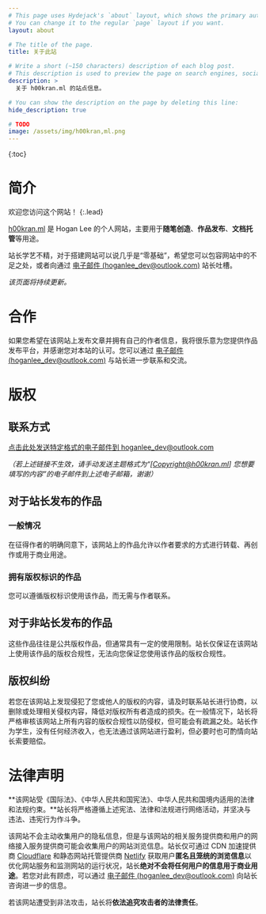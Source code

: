 ```yaml
---
# This page uses Hydejack's `about` layout, which shows the primary author's picture and about text at the top.
# You can change it to the regular `page` layout if you want.
layout: about

# The title of the page.
title: 关于此站

# Write a short (~150 characters) description of each blog post.
# This description is used to preview the page on search engines, social media, etc.
description: >
  关于 h00kran.ml 的站点信息。

# You can show the description on the page by deleting this line:
hide_description: true

# TODO
image: /assets/img/h00kran,ml.png
---
```


{:toc}

# 简介

欢迎您访问这个网站！
{:.lead}

[h00kran.ml](h00kran.ml) 是 Hogan Lee 的个人网站，主要用于**随笔创造**、**作品发布**、**文档托管**等用途。

站长学艺不精，对于搭建网站可以说几乎是“零基础”，希望您可以包容网站中的不足之处，或者向通过 [电子邮件 (hoganlee_dev@outlook.com)](mailto:hoganlee_dev@outlook.com?subject=[Feedback@h00kran.ml]%20请简要描述问题) 站长吐槽。

*该页面将持续更新。*

# 合作

如果您希望在该网站上发布文章并拥有自己的作者信息，我将很乐意为您提供作品发布平台，并感谢您对本站的认可。您可以通过 [电子邮件 (hoganlee_dev@outlook.com)](mailto:hoganlee_dev@outlook.com?subject=[Cooperation@h00kran.ml]%20请填写主题) 与站长进一步联系和交流。

# 版权

## 联系方式

[点击此处发送特定格式的电子邮件到 hoganlee_dev@outlook.com](mailto:hoganlee_dev@outlook.com?subject=[Copyright@h00kran.ml]%20请填写主题)

*（若上述链接不生效，请手动发送主题格式为“[Copyright@h00kran.ml] 您想要填写的内容”的电子邮件到上述电子邮箱，谢谢）*

## 对于站长发布的作品

### 一般情况

在征得作者的明确同意下，该网站上的作品允许以作者要求的方式进行转载、再创作或用于商业用途。

### 拥有版权标识的作品

您可以遵循版权标识使用该作品，而无需与作者联系。

## 对于非站长发布的作品

这些作品往往是公共版权作品，但通常具有一定的使用限制。站长仅保证在该网站上使用该作品的版权合规性，无法向您保证您使用该作品的版权合规性。

## 版权纠纷

若您在该网站上发现侵犯了您或他人的版权的内容，请及时联系站长进行协商，以删除或处理相关侵权内容，降低对版权所有者造成的损失。在一般情况下，站长将严格审核该网站上所有内容的版权合规性以防侵权，但可能会有疏漏之处。站长作为学生，没有任何经济收入，也无法通过该网站进行盈利，但必要时也可酌情向站长索要赔偿。

# 法律声明

**该网站受《国际法》、《中华人民共和国宪法》、中华人民共和国境内适用的法律和法规约束。**站长将严格遵循上述宪法、法律和法规进行网络活动，并坚决与违法、违宪行为作斗争。

该网站不会主动收集用户的隐私信息，但是与该网站的相关服务提供商和用户的网络接入服务提供商可能会收集用户的网站浏览信息。站长仅可通过 CDN 加速提供商 [Cloudflare](https://cloudflare.com) 和静态网站托管提供商 [Netlify](https://netlify.com) 获取用户**匿名且笼统的浏览信息**以优化网站服务和监测网站的运行状况，站长**绝对不会将任何用户的信息用于商业用途**。若您对此有顾虑，可以通过 [电子邮件 (hoganlee_dev@outlook.com)](mailto:hoganlee_dev@outlook.com?subject=[Support@h00kran.ml]%20请填写主题) 向站长咨询进一步的信息。

若该网站遭受到非法攻击，站长将**依法追究攻击者的法律责任**。
